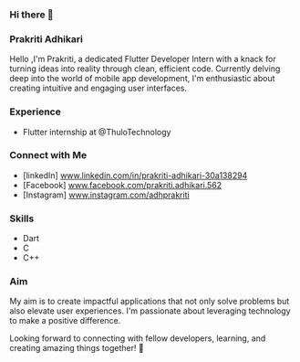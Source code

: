 ### Hi there 👋
### Prakriti Adhikari 
Hello ,I'm Prakriti, a dedicated Flutter Developer Intern with a knack for turning ideas into reality through clean, efficient code. Currently delving deep into the world of mobile app development, I'm enthusiastic about creating intuitive and engaging user interfaces.
### Experience
- Flutter internship at @ThuloTechnology
### Connect with Me 
- [linkedIn] www.linkedin.com/in/prakriti-adhikari-30a138294
- [Facebook] www.facebook.com/prakriti.adhikari.562
- [Instagram] www.instagram.com/adhprakriti
### Skills
- Dart
- C
- C++
### Aim
My aim is to create impactful applications that not only solve problems but also elevate user experiences. I'm passionate about leveraging technology to make a positive difference.

Looking forward to connecting with fellow developers, learning, and creating amazing things together! 🚀
